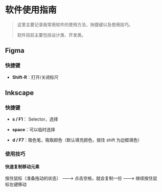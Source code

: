 # 软件使用指南

> 这里主要记录我常用软件的使用方法，快捷键以及使用技巧。
>
> 软件目前主要包括设计类、开发类。

## Figma

### 快捷键

- **Shift-R**：打开/关闭标尺

## Inkscape

### 快捷键

- **s / F1**： Selector，选择

- **space**：可以临时选择

- **d / F7**：吸色笔，吸取颜色（默认填充颜色，按住 shift 为边框填色）

### 使用技巧

#### 快速复制移动元素

按住鼠标（准备拖动的状态） ---> 点击空格，就会复制一份 ---> 继续按住鼠标左键移动
